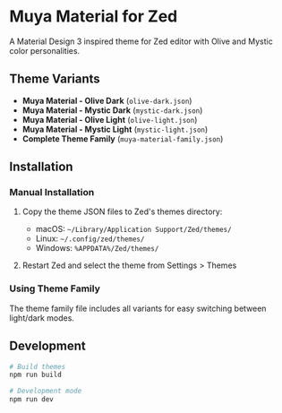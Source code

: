 # Muya Material for Zed

A Material Design 3 inspired theme for Zed editor with Olive and Mystic color personalities.

## Theme Variants

- **Muya Material - Olive Dark** (`olive-dark.json`)
- **Muya Material - Mystic Dark** (`mystic-dark.json`)
- **Muya Material - Olive Light** (`olive-light.json`)
- **Muya Material - Mystic Light** (`mystic-light.json`)
- **Complete Theme Family** (`muya-material-family.json`)

## Installation

### Manual Installation

1. Copy the theme JSON files to Zed's themes directory:

   - macOS: `~/Library/Application Support/Zed/themes/`
   - Linux: `~/.config/zed/themes/`
   - Windows: `%APPDATA%/Zed/themes/`

2. Restart Zed and select the theme from Settings > Themes

### Using Theme Family

The theme family file includes all variants for easy switching between light/dark modes.

## Development

```bash
# Build themes
npm run build

# Development mode
npm run dev
```
